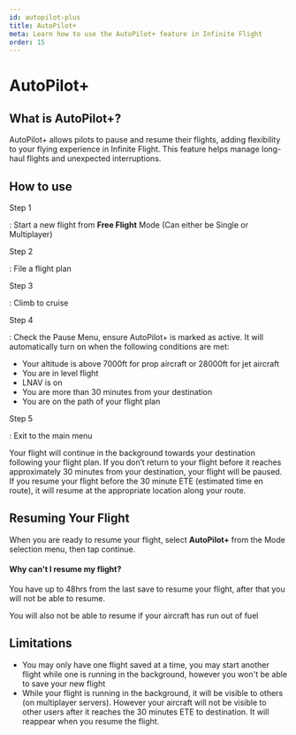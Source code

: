 ```yaml
---
id: autopilot-plus
title: AutoPilot+
meta: Learn how to use the AutoPilot+ feature in Infinite Flight
order: 15
---
```


# AutoPilot+



## What is AutoPilot+?

AutoPilot+ allows pilots to pause and resume their flights, adding flexibility to your flying experience in Infinite Flight. This feature helps manage long-haul flights and unexpected interruptions.

## How to use

Step 1

: Start a new flight from **Free Flight** Mode (Can either be Single or Multiplayer)


Step 2

: File a flight plan

Step 3 

: Climb to cruise

Step 4

: Check the Pause Menu, ensure AutoPilot+ is marked as active. It will automatically turn on when the following conditions are met:

- Your altitude is above 7000ft for prop aircraft or 28000ft for jet aircraft
- You are in level flight
- LNAV is on
- You are more than 30 minutes from your destination
- You are on the path of your flight plan

Step 5

: Exit to the main menu


Your flight will continue in the background towards your destination following your flight plan. If you don’t return to your flight before it reaches approximately 30 minutes from your destination, your flight will be paused. If you resume your flight before the 30 minute ETE (estimated time en route), it will resume at the appropriate location along your route.

## Resuming Your Flight

When you are ready to resume your flight, select **AutoPilot+** from the Mode selection menu, then tap continue.


#### Why can't I resume my flight?
You have up to 48hrs from the last save to resume your flight, after that you will not be able to resume.

You will also not be able to resume if your aircraft has run out of fuel



## Limitations

 - You may only have one flight saved at a time, you may start another flight while one is running in the background, however you won't be able to save your new flight
 - While your flight is running in the background, it will be visible to others (on multiplayer servers). However your aircraft will not be visible to other users after it reaches the 30 minutes ETE to destination. It will reappear when you resume the flight.
  

